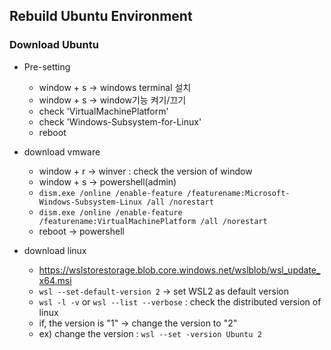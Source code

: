 ## Rebuild Ubuntu Environment
### Download Ubuntu

* Pre-setting
    * window + s -> windows terminal 설치
    * window + s ->  window기능 켜기/끄기 
    * check 'VirtualMachinePlatform'
    * check 'Windows-Subsystem-for-Linux'
    * reboot 

* download vmware
    * window + r -> winver : check the version of window
    * window + s -> powershell(admin) 
    * ```dism.exe /online /enable-feature /featurename:Microsoft-Windows-Subsystem-Linux /all /norestart```
    * ```dism.exe /online /enable-feature /featurename:VirtualMachinePlatform /all /norestart```
    * reboot -> powershell



* download linux 

    * https://wslstorestorage.blob.core.windows.net/wslblob/wsl_update_x64.msi 
    * ```wsl --set-default-version 2``` -> set WSL2 as default version
    * ```wsl -l -v``` or ```wsl --list --verbose``` : check the distributed version of linux
    * if, the version is "1" -> change the version to "2"
    * ex) change the version : ```wsl --set -version Ubuntu 2```

